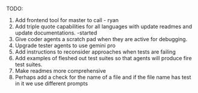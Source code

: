 TODO:
1. Add frontend tool for master to call - ryan
2. Add triple quote capabilities for all languages with update readmes and update documentations. -started
3. Give coder agents a scratch pad when they are active for debugging.
4. Upgrade tester agents to use gemini pro
5. Add instructions to reconsider approaches when tests are failing
6. Add examples of fleshed out test suites so that agents will produce fire test suites.
7. Make readmes more comprehensive
8. Perhaps add a check for the name of a file and if the file name has test in it we use different prompts